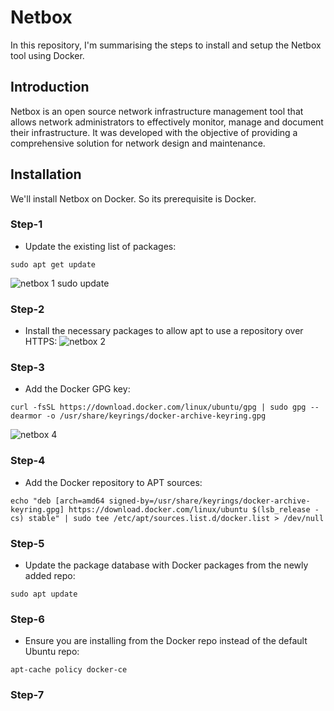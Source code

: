 # Netbox

In this repository, I'm summarising the steps to install and setup the Netbox tool using Docker.

## Introduction
Netbox is an open source network infrastructure management tool that allows network administrators to effectively monitor, manage and document their infrastructure. It was developed with the objective of providing a comprehensive solution for network design and maintenance.

## Installation
We'll install Netbox on Docker. So its prerequisite is Docker.

### Step-1 
* Update the existing list of packages:
```
sudo apt get update
```
![netbox 1 sudo update](https://github.com/user-attachments/assets/0035ded9-a97f-43d0-9e44-8dfe6b37d442)

### Step-2
* Install the necessary packages to allow apt to use a repository over HTTPS:
![netbox 2](https://github.com/user-attachments/assets/e39905ff-8c92-4b1a-a4f8-fed6a52ede93)

### Step-3
* Add the Docker GPG key:
```
curl -fsSL https://download.docker.com/linux/ubuntu/gpg | sudo gpg --dearmor -o /usr/share/keyrings/docker-archive-keyring.gpg
```
![netbox 4](https://github.com/user-attachments/assets/dc866fe3-0303-4f24-980c-4d97da920438)

### Step-4
* Add the Docker repository to APT sources:
```
echo "deb [arch=amd64 signed-by=/usr/share/keyrings/docker-archive-keyring.gpg] https://download.docker.com/linux/ubuntu $(lsb_release -cs) stable" | sudo tee /etc/apt/sources.list.d/docker.list > /dev/null
```
### Step-5
* Update the package database with Docker packages from the newly added repo:
```
sudo apt update
```

### Step-6
* Ensure you are installing from the Docker repo instead of the default Ubuntu repo:
```
apt-cache policy docker-ce
```

### Step-7





